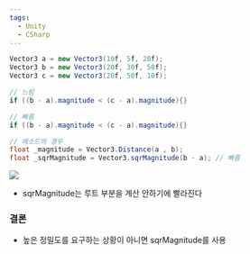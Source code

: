 ```yaml
---
tags:
  - Unity
  - CSharp
---
```

```C#
Vector3 a = new Vector3(10f, 5f, 20f);
Vector3 b = new Vector3(20f, 30f, 50f);
Vector3 c = new Vector3(20f, 50f, 10f);

// 느림
if ((b - a).magnitude < (c - a).magnitude){}

// 빠름
if ((b - a).magnitude < (c - a).magnitude){}

// 메소드의 경우
float _magnitude = Vector3.Distance(a , b);
float _sqrMagnitude = Vector3.sqrMagnitude(b - a); // 빠름
```

![](https://i.imgur.com/ZSQ6gE2.png)
- sqrMagnitude는 루트 부분을 계산 안하기에 빨라진다


### 결론
- 높은 정밀도를 요구하는 상황이 아니면 sqrMagnitude를 사용